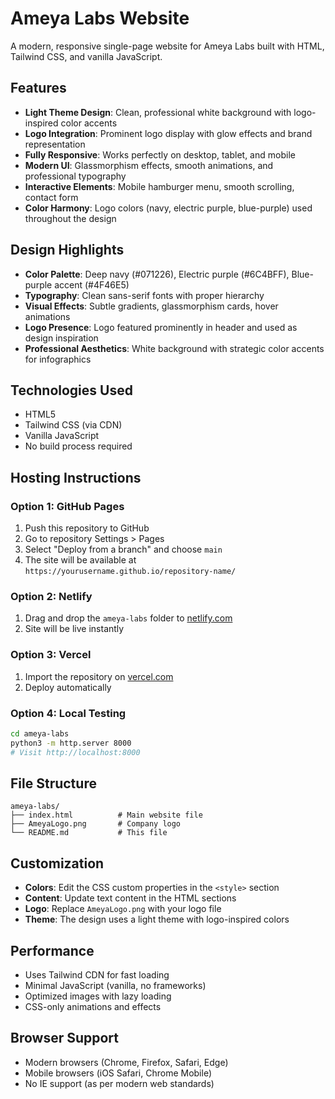 # Ameya Labs Website

A modern, responsive single-page website for Ameya Labs built with HTML, Tailwind CSS, and vanilla JavaScript.

## Features

- **Light Theme Design**: Clean, professional white background with logo-inspired color accents
- **Logo Integration**: Prominent logo display with glow effects and brand representation
- **Fully Responsive**: Works perfectly on desktop, tablet, and mobile
- **Modern UI**: Glassmorphism effects, smooth animations, and professional typography
- **Interactive Elements**: Mobile hamburger menu, smooth scrolling, contact form
- **Color Harmony**: Logo colors (navy, electric purple, blue-purple) used throughout the design

## Design Highlights

- **Color Palette**: Deep navy (#071226), Electric purple (#6C4BFF), Blue-purple accent (#4F46E5)
- **Typography**: Clean sans-serif fonts with proper hierarchy
- **Visual Effects**: Subtle gradients, glassmorphism cards, hover animations
- **Logo Presence**: Logo featured prominently in header and used as design inspiration
- **Professional Aesthetics**: White background with strategic color accents for infographics

## Technologies Used

- HTML5
- Tailwind CSS (via CDN)
- Vanilla JavaScript
- No build process required

## Hosting Instructions

### Option 1: GitHub Pages
1. Push this repository to GitHub
2. Go to repository Settings > Pages
3. Select "Deploy from a branch" and choose `main`
4. The site will be available at `https://yourusername.github.io/repository-name/`

### Option 2: Netlify
1. Drag and drop the `ameya-labs` folder to [netlify.com](https://netlify.com)
2. Site will be live instantly

### Option 3: Vercel
1. Import the repository on [vercel.com](https://vercel.com)
2. Deploy automatically

### Option 4: Local Testing
```bash
cd ameya-labs
python3 -m http.server 8000
# Visit http://localhost:8000
```

## File Structure

```
ameya-labs/
├── index.html          # Main website file
├── AmeyaLogo.png       # Company logo
└── README.md           # This file
```

## Customization

- **Colors**: Edit the CSS custom properties in the `<style>` section
- **Content**: Update text content in the HTML sections
- **Logo**: Replace `AmeyaLogo.png` with your logo file
- **Theme**: The design uses a light theme with logo-inspired colors

## Performance

- Uses Tailwind CDN for fast loading
- Minimal JavaScript (vanilla, no frameworks)
- Optimized images with lazy loading
- CSS-only animations and effects

## Browser Support

- Modern browsers (Chrome, Firefox, Safari, Edge)
- Mobile browsers (iOS Safari, Chrome Mobile)
- No IE support (as per modern web standards)
